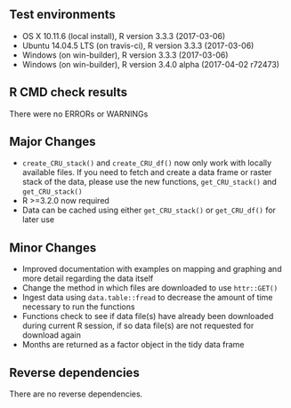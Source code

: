## Test environments  

- OS X 10.11.6 (local install), R version 3.3.3 (2017-03-06)
- Ubuntu 14.04.5 LTS (on travis-ci), R version 3.3.3 (2017-03-06)
- Windows (on win-builder), R version 3.3.3 (2017-03-06)
- Windows (on win-builder), R version 3.4.0 alpha (2017-04-02 r72473)

## R CMD check results  

There were no ERRORs or WARNINGs  

## Major Changes

  * `create_CRU_stack()` and `create_CRU_df()` now only work with locally available files. If you need to fetch and create a data frame or raster stack of the data, please use the new functions, `get_CRU_stack()` and `get_CRU_stack()`  
  * R >=3.2.0 now required  
  * Data can be cached using either `get_CRU_stack()` or `get_CRU_df()` for later use  

## Minor Changes

  * Improved documentation with examples on mapping and graphing and more detail regarding the data itself
  * Change the method in which files are downloaded to use `httr::GET()`  
  * Ingest data using `data.table::fread` to decrease the amount of time necessary to run the functions  
  * Functions check to see if data file(s) have already been downloaded during current R session, if so data file(s) are not requested for download again  
  * Months are returned as a factor object in the tidy data frame  
  
## Reverse dependencies

There are no reverse dependencies.

